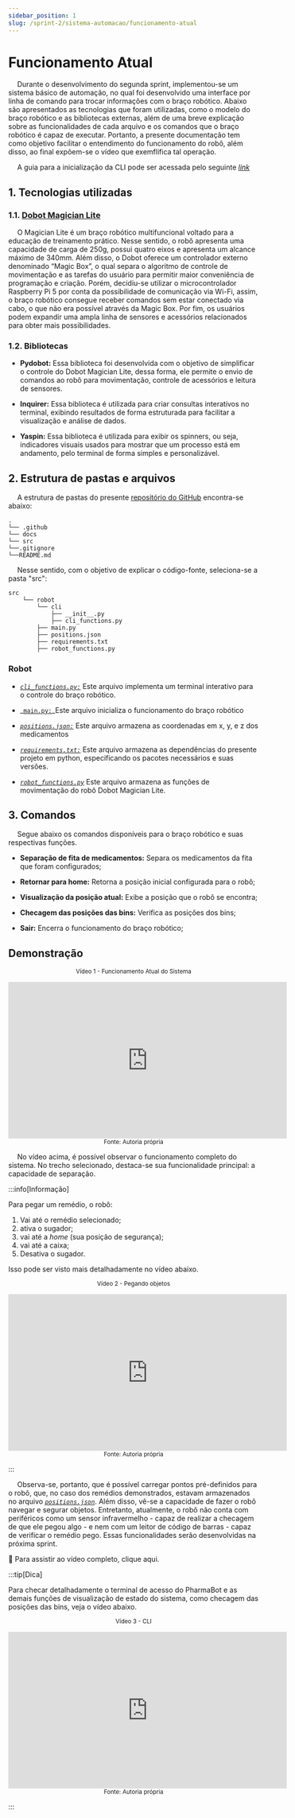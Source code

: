 ```yaml
---
sidebar_position: 1
slug: /sprint-2/sistema-automacao/funcionamento-atual
---
```


# Funcionamento Atual

&emsp; Durante o desenvolvimento do segunda sprint, implementou-se um sistema básico de automação, no qual foi desenvolvido uma interface por linha de comando para trocar informações com o braço robótico. Abaixo são apresentados as tecnologias que foram utilizadas, como o modelo do braço robótico e as bibliotecas externas, além de uma breve explicação sobre as funcionalidades de cada arquivo e os comandos que o braço robótico é capaz de executar. Portanto, a presente documentação tem como objetivo facilitar o entendimento do funcionamento do robô, além disso, ao final expõem-se o vídeo que exemflifica tal operação.

&emsp; A guia para a inicialização da CLI pode ser acessada pelo seguinte _[link](../Sistema%20de%20Automação/InicializaçãoDaCLI.md)_

## 1. Tecnologias utilizadas

### 1.1. [Dobot Magician Lite](https://minipa.com.br/images/Manual/Magician-Lite-1101-BR.pdf)

&emsp; O Magician Lite é um braço robótico multifuncional voltado para a educação de treinamento prático. Nesse sentido, o robô apresenta uma capacidade de carga de 250g, possui quatro eixos e apresenta um alcance máximo de 340mm. Além disso, o Dobot oferece um controlador externo denominado “Magic Box”, o qual separa o algoritmo de controle de movimentação e as tarefas do usuário para permitir maior conveniência de programação e criação. Porém, decidiu-se utilizar o microcontrolador Raspberry Pi 5 por conta da possibilidade de comunicação via Wi-Fi, assim, o braço robótico consegue receber comandos sem estar conectado via cabo, o que não era possível através da Magic Box. Por fim, os usuários podem expandir uma ampla linha de sensores e acessórios relacionados para obter mais possibilidades.

### 1.2. Bibliotecas

- **Pydobot:** Essa biblioteca foi desenvolvida com o objetivo de simplificar o controle do Dobot Magician Lite, dessa forma, ele permite o envio de comandos ao robô para movimentação, controle de acessórios e leitura de sensores.

- **Inquirer:** Essa biblioteca é utilizada para criar consultas interativos no terminal, exibindo resultados de forma estruturada para facilitar a visualização e análise de dados.

- **Yaspin:** Essa biblioteca é utilizada para exibir os spinners, ou seja, indicadores visuais usados para mostrar que um processo está em andamento, pelo terminal de forma simples e personalizável. 

## 2. Estrutura de pastas e arquivos

&emsp; A estrutura de pastas do presente [repositório do GitHub](https://github.com/Inteli-College/2025-1A-T12-EC05-G02) encontra-se abaixo:

```
.
└── .github
└── docs
└── src
└──.gitignore
└──README.md

```
&emsp; Nesse sentido, com o objetivo de explicar o código-fonte, seleciona-se a pasta "src":

```
src
    └── robot    
        └── cli
            ├── __init__.py
            ├── cli_functions.py
        ├── main.py
        ├── positions.json
        ├── requirements.txt
        ├── robot_functions.py

```

### Robot
- _[`cli_functions.py:`](../../../../src/robot/cli/cli_functions.py)_ Este arquivo implementa um terminal interativo para o controle do braço robótico.  

- _[`main.py:`](../../../../src/robot/main.py)_Este arquivo inicializa o funcionamento do braço robótico

- _[`positions.json:`](../../../../src/robot/positions.json)_ Este arquivo armazena as coordenadas em x, y, e z dos medicamentos

- _[`requirements.txt:`](../../../../src/robot/requirements.txt)_ Este arquivo armazena as dependências do presente projeto em python, especificando os pacotes necessários e suas versões. 

- _[`robot_functions.py`](../../../../src/robot/robot_functions.py)_ Este arquivo armazena as funções de movimentação do robô Dobot Magician Lite.

## 3. Comandos

&emsp; Segue abaixo os comandos disponíveis para o braço robótico e suas respectivas funções.

- **Separação de fita de medicamentos:** Separa os medicamentos da fita que foram configurados;

- **Retornar para home:** Retorna a posição inicial configurada para o robô;

- **Visualização da posição atual:** Exibe a posição que o robô se encontra;

- **Checagem das posições das bins:** Verifica as posições dos bins;

- **Sair:** Encerra o funcionamento do braço robótico;

## Demonstração

<div align="center" width="100%">

<sub>Vídeo 1 - Funcionamento Atual do Sistema</sub>

<iframe width="560" height="315" src="https://www.youtube.com/embed/u1MBkP50Yxs?si=Su3Xpmw6FsNMHThp&start=30&end=61" title="YouTube video player" frameborder="0" allow="accelerometer; autoplay; clipboard-write; encrypted-media; gyroscope; picture-in-picture; web-share" referrerpolicy="strict-origin-when-cross-origin" allowfullscreen></iframe>

<br/>
<sup>Fonte: Autoria própria </sup>

</div>

&emsp; No vídeo acima, é possível observar o funcionamento completo do sistema. No trecho selecionado, destaca-se sua funcionalidade principal: a capacidade de separação. 

:::info[Informação]

Para pegar um remédio, o robô:
1. Vai até o remédio selecionado; 
2. ativa o sugador;
3. vai até a _home_ (sua posição de segurança);
4. vai até a caixa;
5. Desativa o sugador.

Isso pode ser visto mais detalhadamente no vídeo abaixo.

<div align="center" width="100%">

<sub>Vídeo 2 - Pegando objetos</sub>

<iframe width="560" height="315" src="https://www.youtube.com/embed/J8xou-9RjOY?si=RRpN7-qtF0MhDWuV" title="YouTube video player" frameborder="0" allow="accelerometer; autoplay; clipboard-write; encrypted-media; gyroscope; picture-in-picture; web-share" referrerpolicy="strict-origin-when-cross-origin" allowfullscreen></iframe>

<br/>
<sup>Fonte: Autoria própria </sup>

</div>

:::

&emsp; Observa-se, portanto, que é possível carregar pontos pré-definidos para o robô, que, no caso dos remédios demonstrados, estavam armazenados no arquivo  _[`positions.json`](../../../../src/robot/positions.json)_. Além disso, vê-se a capacidade de fazer o robô navegar e segurar objetos. Entretanto, atualmente, o robô não conta com periféricos como um sensor infravermelho -  capaz de realizar a checagem de que ele pegou algo - e nem com um leitor de código de barras - capaz de verificar o remédio pego. Essas funcionalidades serão desenvolvidas na próxima sprint.

📌 Para assistir ao vídeo completo, clique aqui.


:::tip[Dica]

Para checar detalhadamente o terminal de acesso do PharmaBot e as demais funções de visualização de estado do sistema, como checagem das posições das bins, veja o vídeo abaixo.

<div align="center" width="100%">

<sub>Vídeo 3 - CLI</sub>
<br/>
<iframe width="560" height="315" src="https://www.youtube.com/embed/B-lQuKAQ_r8?si=WJC4AhIxwZwt9Gyh" title="YouTube video player" frameborder="0" allow="accelerometer; autoplay; clipboard-write; encrypted-media; gyroscope; picture-in-picture; web-share" referrerpolicy="strict-origin-when-cross-origin" allowfullscreen></iframe>

<br/>
<sup>Fonte: Autoria própria </sup>

</div>

:::